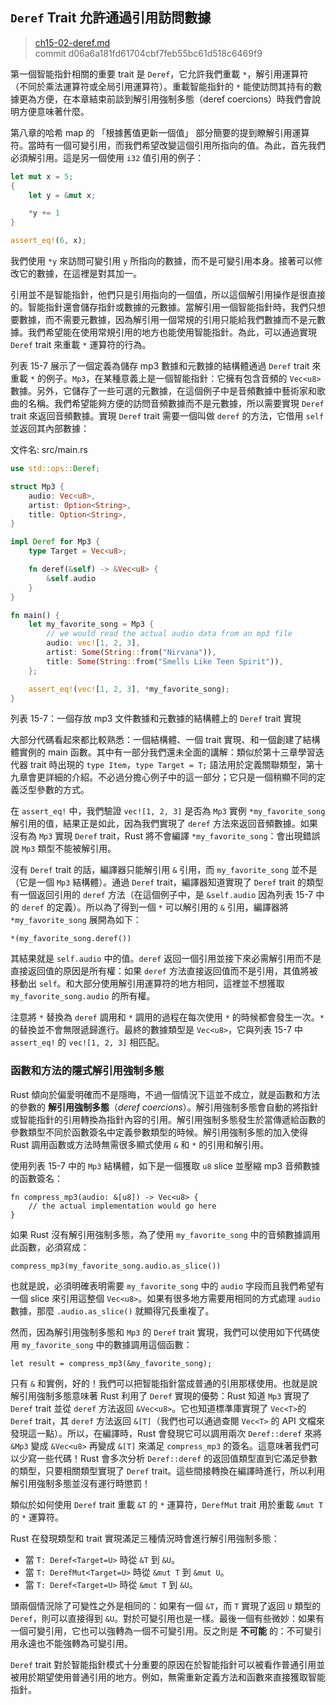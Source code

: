 ## `Deref` Trait 允許通過引用訪問數據

> [ch15-02-deref.md](https://github.com/rust-lang/book/blob/master/second-edition/src/ch15-02-deref.md)
> <br>
> commit d06a6a181fd61704cbf7feb55bc61d518c6469f9

第一個智能指針相關的重要 trait 是 `Deref`，它允許我們重載 `*`，解引用運算符（不同於乘法運算符或全局引用運算符）。重載智能指針的 `*` 能使訪問其持有的數據更為方便，在本章結束前談到解引用強制多態（deref coercions）時我們會說明方便意味著什麼。

第八章的哈希 map 的 「根據舊值更新一個值」 部分簡要的提到瞭解引用運算符。當時有一個可變引用，而我們希望改變這個引用所指向的值。為此，首先我們必須解引用。這是另一個使用 `i32` 值引用的例子：

```rust
let mut x = 5;
{
    let y = &mut x;

    *y += 1
}

assert_eq!(6, x);
```

我們使用 `*y` 來訪問可變引用 `y` 所指向的數據，而不是可變引用本身。接著可以修改它的數據，在這裡是對其加一。

引用並不是智能指針，他們只是引用指向的一個值，所以這個解引用操作是很直接的。智能指針還會儲存指針或數據的元數據。當解引用一個智能指針時，我們只想要數據，而不需要元數據，因為解引用一個常規的引用只能給我們數據而不是元數據。我們希望能在使用常規引用的地方也能使用智能指針。為此，可以通過實現 `Deref` trait 來重載 `*` 運算符的行為。

列表 15-7 展示了一個定義為儲存 mp3 數據和元數據的結構體通過 `Deref` trait 來重載 `*` 的例子。`Mp3`，在某種意義上是一個智能指針：它擁有包含音頻的 `Vec<u8>` 數據。另外，它儲存了一些可選的元數據，在這個例子中是音頻數據中藝術家和歌曲的名稱。我們希望能夠方便的訪問音頻數據而不是元數據，所以需要實現 `Deref` trait 來返回音頻數據。實現 `Deref` trait 需要一個叫做 `deref` 的方法，它借用 `self` 並返回其內部數據：

<span class="filename">文件名: src/main.rs</span>

```rust
use std::ops::Deref;

struct Mp3 {
    audio: Vec<u8>,
    artist: Option<String>,
    title: Option<String>,
}

impl Deref for Mp3 {
    type Target = Vec<u8>;

    fn deref(&self) -> &Vec<u8> {
        &self.audio
    }
}

fn main() {
    let my_favorite_song = Mp3 {
        // we would read the actual audio data from an mp3 file
        audio: vec![1, 2, 3],
        artist: Some(String::from("Nirvana")),
        title: Some(String::from("Smells Like Teen Spirit")),
    };

    assert_eq!(vec![1, 2, 3], *my_favorite_song);
}
```

<span class="caption">列表 15-7：一個存放 mp3 文件數據和元數據的結構體上的 `Deref` trait 實現</span>

大部分代碼看起來都比較熟悉：一個結構體、一個 trait 實現、和一個創建了結構體實例的 main 函數。其中有一部分我們還未全面的講解：類似於第十三章學習迭代器 trait 時出現的 `type Item`，`type Target = T;` 語法用於定義關聯類型，第十九章會更詳細的介紹。不必過分擔心例子中的這一部分；它只是一個稍顯不同的定義泛型參數的方式。

在 `assert_eq!` 中，我們驗證 `vec![1, 2, 3]` 是否為 `Mp3` 實例 `*my_favorite_song` 解引用的值，結果正是如此，因為我們實現了 `deref` 方法來返回音頻數據。如果沒有為 `Mp3` 實現 `Deref` trait，Rust 將不會編譯 `*my_favorite_song`：會出現錯誤說 `Mp3` 類型不能被解引用。

沒有 `Deref` trait 的話，編譯器只能解引用 `&` 引用，而 `my_favorite_song` 並不是（它是一個 `Mp3` 結構體）。通過 `Deref` trait，編譯器知道實現了 `Deref` trait 的類型有一個返回引用的 `deref` 方法（在這個例子中，是 `&self.audio` 因為列表 15-7 中的 `deref` 的定義）。所以為了得到一個 `*` 可以解引用的 `&` 引用，編譯器將 `*my_favorite_song` 展開為如下：

```rust,ignore
*(my_favorite_song.deref())
```

其結果就是 `self.audio` 中的值。`deref` 返回一個引用並接下來必需解引用而不是直接返回值的原因是所有權：如果 `deref` 方法直接返回值而不是引用，其值將被移動出 `self`。和大部分使用解引用運算符的地方相同，這裡並不想獲取 `my_favorite_song.audio` 的所有權。

注意將 `*` 替換為 `deref` 調用和 `*` 調用的過程在每次使用 `*` 的時候都會發生一次。`*` 的替換並不會無限遞歸進行。最終的數據類型是 `Vec<u8>`，它與列表 15-7 中 `assert_eq!` 的 `vec![1, 2, 3]` 相匹配。

### 函數和方法的隱式解引用強制多態

Rust 傾向於偏愛明確而不是隱晦，不過一個情況下這並不成立，就是函數和方法的參數的 **解引用強制多態**（*deref coercions*）。解引用強制多態會自動的將指針或智能指針的引用轉換為指針內容的引用。解引用強制多態發生於當傳遞給函數的參數類型不同於函數簽名中定義參數類型的時候。解引用強制多態的加入使得 Rust 調用函數或方法時無需很多顯式使用 `&` 和 `*` 的引用和解引用。

使用列表 15-7 中的 `Mp3` 結構體，如下是一個獲取 `u8` slice 並壓縮 mp3 音頻數據的函數簽名：

```rust,ignore
fn compress_mp3(audio: &[u8]) -> Vec<u8> {
    // the actual implementation would go here
}
```

如果 Rust 沒有解引用強制多態，為了使用 `my_favorite_song` 中的音頻數據調用此函數，必須寫成：

```rust,ignore
compress_mp3(my_favorite_song.audio.as_slice())
```

也就是說，必須明確表明需要 `my_favorite_song` 中的 `audio` 字段而且我們希望有一個 slice 來引用這整個 `Vec<u8>`。如果有很多地方需要用相同的方式處理 `audio` 數據，那麼 `.audio.as_slice()` 就顯得冗長重複了。

然而，因為解引用強制多態和 `Mp3` 的 `Deref` trait 實現，我們可以使用如下代碼使用 `my_favorite_song` 中的數據調用這個函數：

```rust,ignore
let result = compress_mp3(&my_favorite_song);
```

只有 `&` 和實例，好的！我們可以把智能指針當成普通的引用那樣使用。也就是說解引用強制多態意味著 Rust 利用了 `Deref` 實現的優勢：Rust 知道 `Mp3` 實現了 `Deref` trait 並從 `deref` 方法返回 `&Vec<u8>`。它也知道標準庫實現了 `Vec<T>`的 `Deref` trait，其 `deref` 方法返回 `&[T]`（我們也可以通過查閱 `Vec<T>` 的 API 文檔來發現這一點）。所以，在編譯時，Rust 會發現它可以調用兩次 `Deref::deref` 來將 `&Mp3` 變成 `&Vec<u8>` 再變成 `&[T]` 來滿足 `compress_mp3` 的簽名。這意味著我們可以少寫一些代碼！Rust 會多次分析 `Deref::deref` 的返回值類型直到它滿足參數的類型，只要相關類型實現了 `Deref` trait。這些間接轉換在編譯時進行，所以利用解引用強制多態並沒有運行時懲罰！

類似於如何使用 `Deref` trait 重載 `&T` 的 `*` 運算符，`DerefMut` trait 用於重載 `&mut T` 的 `*` 運算符。

Rust 在發現類型和 trait 實現滿足三種情況時會進行解引用強制多態：

* 當 `T: Deref<Target=U>` 時從 `&T` 到 `&U`。
* 當 `T: DerefMut<Target=U>` 時從 `&mut T` 到 `&mut U`。
* 當 `T: Deref<Target=U>` 時從 `&mut T` 到 `&U`。

頭兩個情況除了可變性之外是相同的：如果有一個 `&T`，而 `T` 實現了返回 `U` 類型的 `Deref`，則可以直接得到 `&U`。對於可變引用也是一樣。最後一個有些微妙：如果有一個可變引用，它也可以強轉為一個不可變引用。反之則是 **不可能** 的：不可變引用永遠也不能強轉為可變引用。

`Deref` trait 對於智能指針模式十分重要的原因在於智能指針可以被看作普通引用並被用於期望使用普通引用的地方。例如，無需重新定義方法和函數來直接獲取智能指針。